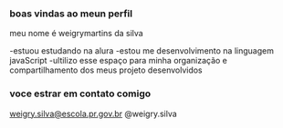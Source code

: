 ### boas vindas ao meun perfil 

meu nome é weigrymartins da silva

-estuou estudando na alura 
-estou me desenvolvimento na linguagem javaScript
-ultilizo esse espaço para minha organização e compartilhamento dos meus projeto desenvolvidos 

### voce estrar em contato comigo

weigry.silva@escola.pr.gov.br
@weigry.silva
